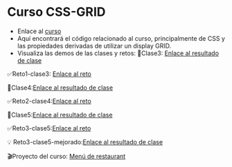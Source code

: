 
# Curso CSS-GRID
- Enlace al [curso](https://platzi.com/cursos/css-grid/)
- Aquí encontrará el código relacionado al curso, principalmente de CSS y las propiedades derivadas de utilizar un display GRID.
- Visualiza las demos de las clases y retos:
📕Clase3:  [Enlace al resultado de clase](https://raulsr92.github.io/Curso-CSS-grid-basic/Clase3/index.html)

✅Reto1-clase3:  [Enlace al reto](https://raulsr92.github.io/Curso-CSS-grid-basic/Reto1-clase3/index.html)

📕Clase4:[Enlace al resultado de clase](https://raulsr92.github.io/Curso-CSS-grid-basic/Clase4/index.html)

✅Reto2-clase4:[Enlace al reto](https://raulsr92.github.io/Curso-CSS-grid-basic/Reto2-clase4/index.html)

📕Clase5:[Enlace al resultado de clase](https://raulsr92.github.io/Curso-CSS-grid-basic/Clase5/index-forma2.html)

✅Reto3-clase5:[Enlace al reto](https://raulsr92.github.io/Curso-CSS-grid-basic/Reto3-clase5/index.html)

💡 Reto3-clase5-mejorado:[Enlace al resultado de clase](https://raulsr92.github.io/Curso-CSS-grid-basic/Reto3-clase5-CollageFotos/index.html)

🎬Proyecto del curso: [Menú de restaurant](https://raulsr92.github.io/Curso-CSS-grid-basic/Proyecto/index.html)

